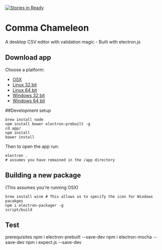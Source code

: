 [![Stories in Ready](https://badge.waffle.io/theodi/edward-csvhands.svg?label=ready&title=Ready)](http://waffle.io/theodi/edward-csvhands)

# Comma Chameleon

A desktop CSV editor with validation magic - Built with electron.js

## Download app

Choose a platform:

* [OSX](https://raw.githubusercontent.com/theodi/comma-chameleon/master/packages/comma-chameleon-darwin-x64.tar.gz)
* [Linux 32 bit](https://raw.githubusercontent.com/theodi/comma-chameleon/master/packages/comma-chameleon-linux-ia32.tar.gz)
* [Linux 64 bit](https://raw.githubusercontent.com/theodi/comma-chameleon/master/packages/comma-chameleon-linux-x64.tar.gz)
* [Windows 32 bit](https://raw.githubusercontent.com/theodi/comma-chameleon/master/packages/comma-chameleon-win32-ia32.tar.gz)
* [Windows 64 bit](https://raw.githubusercontent.com/theodi/comma-chameleon/master/packages/comma-chameleon-win32-x64.tar.gz)

##Development setup

```
brew install node
npm install bower electron-prebuilt -g
cd app/
npm install
bower install
```

Then to open the app run:

```
electron .
# assumes you have remained in the /app directory
```

## Building a new package

(This assumes you're running OSX)

```
brew install wine # This allows us to specify the icon for Windows pacakges
npm i electron-packager -g
script/build
```

## Test
prerequisites
npm i electron-prebuilt --save-dev
npm i electron-mocha --save-dev
npm i expect.js --save-dev
